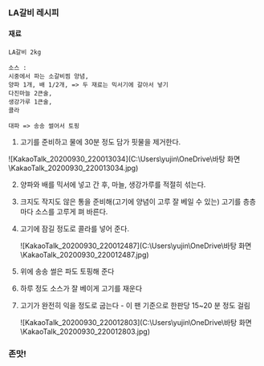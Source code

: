 ### LA갈비 레시피



#### 재료

~~~~
LA갈비 2kg

소스 : 
시중에서 파는 소갈비찜 양념, 
양파 1개, 배 1/2개, => 두 재료는 믹서기에 갈아서 넣기
다진마늘 2큰술, 
생강가루 1큰술, 
콜라

대파 => 송송 썰어서 토핑
~~~~

1. 고기를 준비하고 물에 30분 정도 담가 핏물을 제거한다.

![KakaoTalk_20200930_220013034](C:\Users\yujin\OneDrive\바탕 화면\KakaoTalk_20200930_220013034.jpg)

2. 양파와 배를 믹서에 넣고 간 후, 마늘, 생강가루를 적절히 섞는다.

3. 크지도 작지도 않은 통을 준비해(고기에 양념이 고루 잘 베일 수 있는) 고기를 층층 마다 소스를 고루게 펴 바른다.

4. 고기에 잠길 정도로 콜라를 넣어 준다.

   ![KakaoTalk_20200930_220012487](C:\Users\yujin\OneDrive\바탕 화면\KakaoTalk_20200930_220012487.jpg)

5. 위에 송송 썰은 파도 토핑해 준다

6. 하루 정도 소스가 잘 베이게 고기를 재운다

7. 고기가 완전히 익을 정도로 굽는다 - 이 팬 기준으로 한판당 15~20 분 정도 걸림

   ![KakaoTalk_20200930_220012803](C:\Users\yujin\OneDrive\바탕 화면\KakaoTalk_20200930_220012803.jpg)
   
### 존맛!   
   
   
